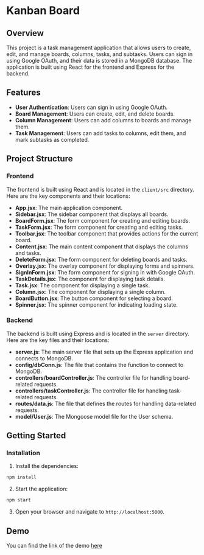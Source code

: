 # Kanban Board

## Overview

This project is a task management application that allows users to create, edit, and manage boards, columns, tasks, and subtasks. Users can sign in using Google OAuth, and their data is stored in a MongoDB database. The application is built using React for the frontend and Express for the backend.

## Features

- **User Authentication**: Users can sign in using Google OAuth.
- **Board Management**: Users can create, edit, and delete boards.
- **Column Management**: Users can add columns to boards and manage them.
- **Task Management**: Users can add tasks to columns, edit them, and mark subtasks as completed.

## Project Structure

### Frontend

The frontend is built using React and is located in the `client/src` directory. Here are the key components and their locations:

- **App.jsx**: The main application component.
- **Sidebar.jsx**: The sidebar component that displays all boards.
- **BoardForm.jsx**: The form component for creating and editing boards.
- **TaskForm.jsx**: The form component for creating and editing tasks.
- **Toolbar.jsx**: The toolbar component that provides actions for the current board.
- **Content.jsx**: The main content component that displays the columns and tasks.
- **DeleteForm.jsx**: The form component for deleting boards and tasks.
- **Overlay.jsx**: The overlay component for displaying forms and spinners.
- **SignInForm.jsx**: The form component for signing in with Google OAuth.
- **TaskDetails.jsx**: The component for displaying task details.
- **Task.jsx**: The component for displaying a single task.
- **Column.jsx**: The component for displaying a single column.
- **BoardButton.jsx**: The button component for selecting a board.
- **Spinner.jsx**: The spinner component for indicating loading state.

### Backend

The backend is built using Express and is located in the `server` directory. Here are the key files and their locations:

- **server.js**: The main server file that sets up the Express application and connects to MongoDB.
- **config/dbConn.js**: The file that contains the function to connect to MongoDB.
- **controllers/boardController.js**: The controller file for handling board-related requests.
- **controllers/taskController.js**: The controller file for handling task-related requests.
- **routes/data.js**: The file that defines the routes for handling data-related requests.
- **model/User.js**: The Mongoose model file for the User schema.

## Getting Started

### Installation

1. Install the dependencies:

```bash
npm install
```

2. Start the application:

```bash
npm start
```

3. Open your browser and navigate to `http://localhost:5000`.

## Demo

You can find the link of the demo [here](https://www.loom.com/share/064525aff05e496b99d4886d393c47cf?sid=4080f40e-9146-4937-a985-4ff5d1c00b71)
